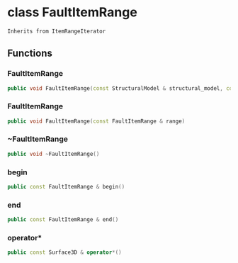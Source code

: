 # class FaultItemRange

```cpp
Inherits from ItemRangeIterator
```

## Functions

### FaultItemRange

```cpp
public void FaultItemRange(const StructuralModel & structural_model, const Fault3D & fault)
```

### FaultItemRange

```cpp
public void FaultItemRange(const FaultItemRange & range)
```

### ~FaultItemRange

```cpp
public void ~FaultItemRange()
```

### begin

```cpp
public const FaultItemRange & begin()
```

### end

```cpp
public const FaultItemRange & end()
```

### operator\*

```cpp
public const Surface3D & operator*()
```
